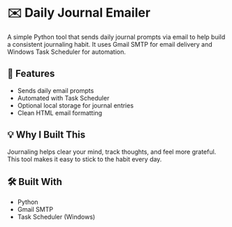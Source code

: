 # ✉️ Daily Journal Emailer

A simple Python tool that sends daily journal prompts via email to help build a consistent journaling habit. It uses Gmail SMTP for email delivery and Windows Task Scheduler for automation.

## 🔹 Features
- Sends daily email prompts  
- Automated with Task Scheduler  
- Optional local storage for journal entries  
- Clean HTML email formatting  

## 💡 Why I Built This
Journaling helps clear your mind, track thoughts, and feel more grateful. This tool makes it easy to stick to the habit every day.

## 🛠️ Built With
- Python  
- Gmail SMTP  
- Task Scheduler (Windows)
